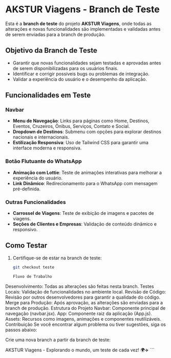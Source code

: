 # AKSTUR Viagens - Branch de Teste

Esta é a **branch de teste** do projeto **AKSTUR Viagens**, onde todas as alterações e novas funcionalidades são implementadas e validadas antes de serem enviadas para a branch de produção.

## Objetivo da Branch de Teste

- Garantir que novas funcionalidades sejam testadas e aprovadas antes de serem disponibilizadas para os usuários finais.
- Identificar e corrigir possíveis bugs ou problemas de integração.
- Validar a experiência do usuário e o desempenho da aplicação.

## Funcionalidades em Teste

### Navbar
- **Menu de Navegação**: Links para páginas como Home, Destinos, Eventos, Cruzeiros, Ônibus, Serviços, Contato e Social.
- **Dropdown de Destinos**: Submenu com opções para explorar destinos nacionais e internacionais.
- **Estilização Responsiva**: Uso de Tailwind CSS para garantir uma interface moderna e responsiva.

### Botão Flutuante do WhatsApp
- **Animação com Lottie**: Teste de animações interativas para melhorar a experiência do usuário.
- **Link Dinâmico**: Redirecionamento para o WhatsApp com mensagem pré-definida.

### Outras Funcionalidades
- **Carrossel de Viagens**: Teste de exibição de imagens e pacotes de viagens.
- **Seções de Clientes e Empresas**: Validação de conteúdo dinâmico e responsivo.

## Como Testar

1. Certifique-se de estar na branch de teste:
   ```bash
   git checkout teste

   Fluxo de Trabalho
Desenvolvimento: Todas as alterações são feitas nesta branch.
Testes Locais: Validação de funcionalidades no ambiente local.
Revisão de Código: Revisão por outros desenvolvedores para garantir a qualidade do código.
Merge para Produção: Após aprovação, as alterações são enviadas para a branch de produção.
Estrutura do Projeto
Navbar: Componente principal de navegação (navbar.jsx).
App: Componente raiz da aplicação (App.js).
Assets: Recursos como imagens, animações e componentes reutilizáveis.
Contribuição
Se você encontrar algum problema ou tiver sugestões, siga os passos abaixo:

Crie uma nova branch a partir da branch de teste:

AKSTUR Viagens - Explorando o mundo, um teste de cada vez! 🌍✈️ ```
